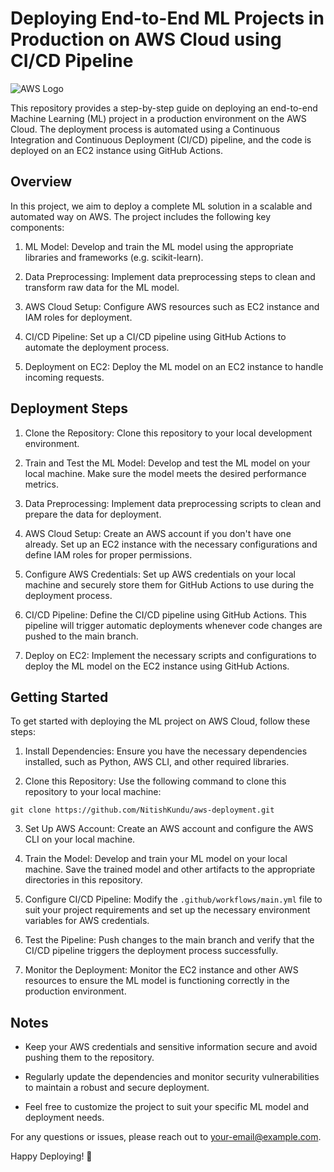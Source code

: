 # Deploying End-to-End ML Projects in Production on AWS Cloud using CI/CD Pipeline

![AWS Logo](https://github.com/path/to/aws-logo.png)

This repository provides a step-by-step guide on deploying an end-to-end Machine Learning (ML) project in a production environment on the AWS Cloud. The deployment process is automated using a Continuous Integration and Continuous Deployment (CI/CD) pipeline, and the code is deployed on an EC2 instance using GitHub Actions.

## Overview

In this project, we aim to deploy a complete ML solution in a scalable and automated way on AWS. The project includes the following key components:

1. ML Model: Develop and train the ML model using the appropriate libraries and frameworks (e.g. scikit-learn).

2. Data Preprocessing: Implement data preprocessing steps to clean and transform raw data for the ML model.

3. AWS Cloud Setup: Configure AWS resources such as EC2 instance and IAM roles for deployment.

4. CI/CD Pipeline: Set up a CI/CD pipeline using GitHub Actions to automate the deployment process.

5. Deployment on EC2: Deploy the ML model on an EC2 instance to handle incoming requests.

## Deployment Steps

1. Clone the Repository: Clone this repository to your local development environment.

2. Train and Test the ML Model: Develop and test the ML model on your local machine. Make sure the model meets the desired performance metrics.

3. Data Preprocessing: Implement data preprocessing scripts to clean and prepare the data for deployment.

4. AWS Cloud Setup: Create an AWS account if you don't have one already. Set up an EC2 instance with the necessary configurations and define IAM roles for proper permissions.

5. Configure AWS Credentials: Set up AWS credentials on your local machine and securely store them for GitHub Actions to use during the deployment process.

6. CI/CD Pipeline: Define the CI/CD pipeline using GitHub Actions. This pipeline will trigger automatic deployments whenever code changes are pushed to the main branch.

7. Deploy on EC2: Implement the necessary scripts and configurations to deploy the ML model on the EC2 instance using GitHub Actions.

## Getting Started

To get started with deploying the ML project on AWS Cloud, follow these steps:

1. Install Dependencies: Ensure you have the necessary dependencies installed, such as Python, AWS CLI, and other required libraries.

2. Clone this Repository: Use the following command to clone this repository to your local machine:

```
git clone https://github.com/NitishKundu/aws-deployment.git
```

3. Set Up AWS Account: Create an AWS account and configure the AWS CLI on your local machine.

4. Train the Model: Develop and train your ML model on your local machine. Save the trained model and other artifacts to the appropriate directories in this repository.

5. Configure CI/CD Pipeline: Modify the `.github/workflows/main.yml` file to suit your project requirements and set up the necessary environment variables for AWS credentials.

6. Test the Pipeline: Push changes to the main branch and verify that the CI/CD pipeline triggers the deployment process successfully.

7. Monitor the Deployment: Monitor the EC2 instance and other AWS resources to ensure the ML model is functioning correctly in the production environment.

## Notes

- Keep your AWS credentials and sensitive information secure and avoid pushing them to the repository.

- Regularly update the dependencies and monitor security vulnerabilities to maintain a robust and secure deployment.

- Feel free to customize the project to suit your specific ML model and deployment needs.

For any questions or issues, please reach out to [your-email@example.com](mailto:your-email@example.com).

Happy Deploying! 🚀
